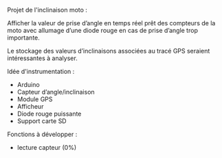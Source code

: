 Projet de l'inclinaison moto :


Afficher la valeur de prise d’angle en temps réel prêt des compteurs de la moto 
avec allumage d’une diode rouge en cas de prise d’angle trop importante.

Le stockage des valeurs d’inclinaisons associées au tracé GPS seraient intéressantes à analyser. 

Idée d'instrumentation :

-	Arduino
-	Capteur d’angle/inclinaison
-	Module GPS
-	Afficheur
-	Diode rouge puissante
-	Support carte SD

Fonctions à développer :

- lecture capteur (0%)
